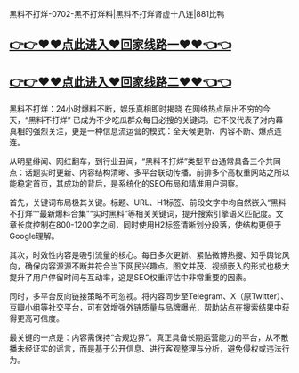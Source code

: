 黑料不打烊-0702-黑不打烊料|黑料不打烊肾虚十八连|881比鸭

## [👉👉♥♥点此进入♥回家线路一♥♥👈👈](https://unpkg.com/182-3run/index.html)
## [👉👉♥♥点此进入♥回家线路二♥♥👈👈](https://unpkg.com/182-4run/index.html)

黑料不打烊：24小时爆料不断，娱乐真相即时揭晓
在网络热点层出不穷的今天，“黑料不打烊” 已成为不少吃瓜群众每日必搜的关键词。它不仅代表了对内幕真相的强烈关注，更是一种信息流运营的模式：全天候更新、内容不断、爆点连连。

从明星绯闻、网红翻车，到行业丑闻，“黑料不打烊”类型平台通常具备三个共同点：话题实时更新、内容结构清晰、多平台联动传播。前排多个高权重网站之所以能稳定首页，其成功的背后，是系统化的SEO布局和精准用户洞察。

首先，关键词布局极其关键。标题、URL、H1标签、前段文字中均自然嵌入“黑料不打烊”“最新爆料合集”“实时黑料”等相关关键词，提升搜索引擎语义匹配度。文章长度控制在800-1200字之间，同时使用H2标签清晰划分段落，使结构更便于Google理解。

其次，时效性内容是吸引流量的核心。每日多次更新、紧贴微博热搜、知乎舆论风向，确保内容源源不断并符合当下网民兴趣点。图文并茂、视频嵌入的形式也极大提升了用户停留时间与互动率，这是SEO权重评估中非常重要的因素。

同时，多平台反向链接策略不可忽视。将内容同步至Telegram、X（原Twitter）、豆瓣小组等社交平台，可有效增强外链质量与品牌曝光，帮助站点在搜索结果中获得更高可信度。

最关键的一点是：内容需保持“合规边界”。真正具备长期运营能力的平台，从不散播未经证实的谣言，而是基于公开信息、进行客观整理与分析，避免侵权或违法行为。
